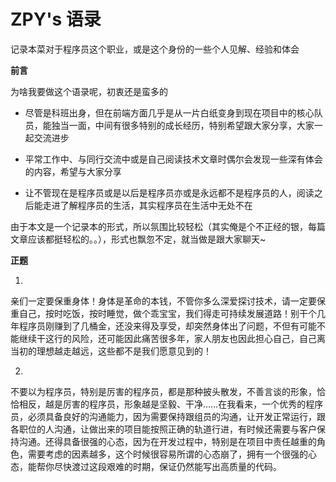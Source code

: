 # ZPY's 语录

记录本菜对于程序员这个职业，或是这个身份的一些个人见解、经验和体会

**前言**

为啥我要做这个语录呢，初衷还是蛮多的

* 尽管是科班出身，但在前端方面几乎是从一片白纸变身到现在项目中的核心队员，能独当一面，中间有很多特别的成长经历，特别希望跟大家分享，大家一起交流进步

* 平常工作中、与同行交流中或是自己阅读技术文章时偶尔会发现一些深有体会的内容，希望与大家分享

* 让不管现在是程序员或是以后是程序员亦或是永远都不是程序员的人，阅读之后能走进了解程序员的生活，其实程序员在生活中无处不在

由于本文是一个记录本的形式，所以氛围比较轻松（其实俺是个不正经的银，每篇文章应该都挺轻松的。。），形式也飘忽不定，就当做是跟大家聊天~

**正题**

1. 

亲们一定要保重身体！身体是革命的本钱，不管你多么深爱探讨技术，请一定要保重自己，按时吃饭，按时睡觉，做个乖宝宝，我们得走可持续发展道路！别干个几年程序员刚赚到了几桶金，还没来得及享受，却突然身体出了问题，不但有可能不能继续干这行的风险，还可能因此痛苦很多年，家人朋友也因此担心自己，自己离当初的理想越走越远，这些都不是我们愿意见到的！

2. 

不要以为程序员，特别是厉害的程序员，都是那种披头散发，不善言谈的形象，恰恰相反，越是厉害的程序员，形象越是坚毅、干净……在我看来，一个优秀的程序员，必须具备良好的沟通能力，因为需要保持跟组员的沟通，让开发正常运行，跟各职位的人沟通，让做出来的项目能按照正确的轨道行进，有时候还需要与客户保持沟通。还得具备很强的心态，因为在开发过程中，特别是在项目中责任越重的角色，需要考虑的因素越多，这个时候很容易所谓的心态崩了，拥有一个很强的心态，能帮你尽快渡过这段艰难的时期，保证仍然能写出高质量的代码。
